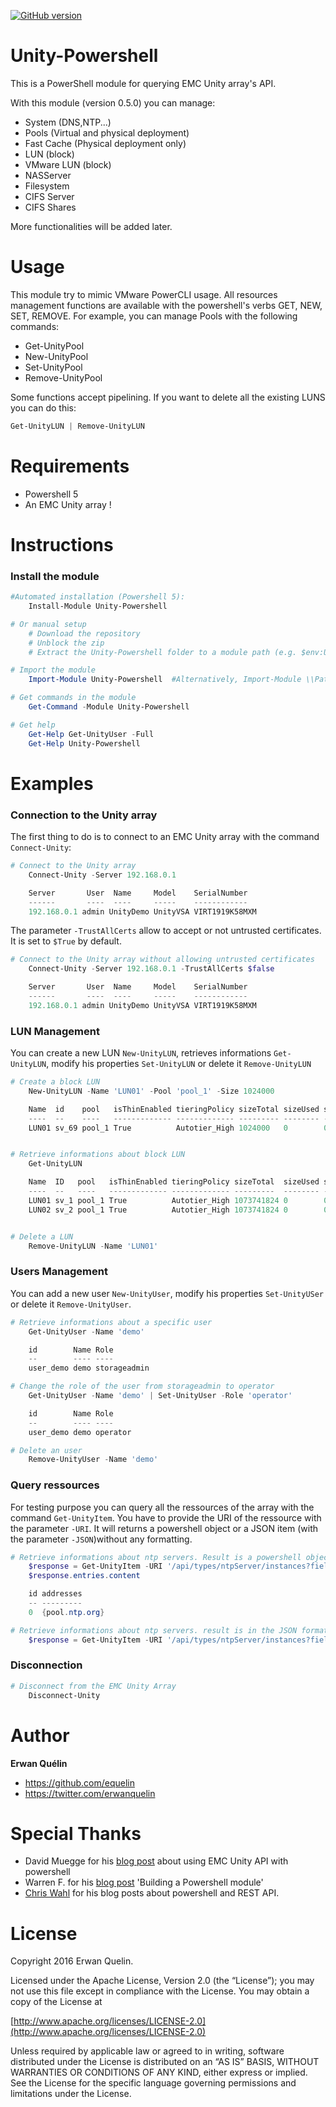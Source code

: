 [![GitHub version](https://badge.fury.io/gh/equelin%2FUnity-Powershell.svg)](https://badge.fury.io/gh/equelin%2FUnity-Powershell)

# Unity-Powershell

This is a PowerShell module for querying EMC Unity array's API.

With this module (version 0.5.0) you can manage:

- System (DNS,NTP...)
- Pools (Virtual and physical deployment)
- Fast Cache (Physical deployment only)
- LUN (block)
- VMware LUN (block)
- NASServer
- Filesystem
- CIFS Server
- CIFS Shares

More functionalities will be added later.

# Usage

This module try to mimic VMware PowerCLI usage. All resources management functions are available with the powershell's verbs GET, NEW, SET, REMOVE. 
For example, you can manage Pools with the following commands:
- Get-UnityPool
- New-UnityPool
- Set-UnityPool
- Remove-UnityPool

Some functions accept pipelining. If you want to delete all the existing LUNS you can do this:

```powershell
Get-UnityLUN | Remove-UnityLUN
```

# Requirements

- Powershell 5
- An EMC Unity array ! 

# Instructions
### Install the module
```powershell
#Automated installation (Powershell 5):
    Install-Module Unity-Powershell

# Or manual setup
    # Download the repository
    # Unblock the zip
    # Extract the Unity-Powershell folder to a module path (e.g. $env:USERPROFILE\Documents\WindowsPowerShell\Modules\)

# Import the module
    Import-Module Unity-Powershell  #Alternatively, Import-Module \\Path\To\Unity-Powershell

# Get commands in the module
    Get-Command -Module Unity-Powershell

# Get help
    Get-Help Get-UnityUser -Full
    Get-Help Unity-Powershell
```

# Examples
### Connection to the Unity array

The first thing to do is to connect to an EMC Unity array with the command `Connect-Unity`:

```PowerShell
# Connect to the Unity array
    Connect-Unity -Server 192.168.0.1

    Server       User  Name     Model    SerialNumber
    ------       ----  ----     -----    ------------
    192.168.0.1 admin UnityDemo UnityVSA VIRT1919K58MXM
```

The parameter `-TrustAllCerts` allow to accept or not untrusted certificates. It is set to `$True` by default.

```PowerShell
# Connect to the Unity array without allowing untrusted certificates
    Connect-Unity -Server 192.168.0.1 -TrustAllCerts $false

    Server       User  Name     Model    SerialNumber
    ------       ----  ----     -----    ------------
    192.168.0.1 admin UnityDemo UnityVSA VIRT1919K58MXM
```

### LUN Management

You can create a new LUN `New-UnityLUN`, retrieves informations `Get-UnityLUN`, modify his properties `Set-UnityLUN` or delete it `Remove-UnityLUN`

```PowerShell
# Create a block LUN
    New-UnityLUN -Name 'LUN01' -Pool 'pool_1' -Size 1024000

    Name  id    pool   isThinEnabled tieringPolicy sizeTotal sizeUsed sizeAllocated
    ----  --    ----   ------------- ------------- --------- -------- -------------
    LUN01 sv_69 pool_1 True          Autotier_High 1024000   0        0


# Retrieve informations about block LUN
    Get-UnityLUN

    Name  ID   pool   isThinEnabled tieringPolicy sizeTotal  sizeUsed sizeAllocated
    ----  --   ----   ------------- ------------- ---------  -------- -------------
    LUN01 sv_1 pool_1 True          Autotier_High 1073741824 0        0
    LUN02 sv_2 pool_1 True          Autotier_High 1073741824 0        0


# Delete a LUN
    Remove-UnityLUN -Name 'LUN01'
```

### Users Management

You can add a new user `New-UnityUser`, modify his properties `Set-UnityUSer` or delete it `Remove-UnityUser`.

```PowerShell
# Retrieve informations about a specific user
    Get-UnityUser -Name 'demo'

    id        Name Role
    --        ---- ----
    user_demo demo storageadmin

# Change the role of the user from storageadmin to operator
    Get-UnityUser -Name 'demo' | Set-UnityUser -Role 'operator'

    id        Name Role
    --        ---- ----
    user_demo demo operator    

# Delete an user
    Remove-UnityUser -Name 'demo'
```

### Query ressources

For testing purpose you can query all the ressources of the array with the command `Get-UnityItem`. You have to provide the URI of the ressource with the parameter `-URI`. It will returns a powershell object or a JSON item (with the parameter `-JSON`)without any formatting.

```PowerShell
# Retrieve informations about ntp servers. Result is a powershell object
    $response = Get-UnityItem -URI '/api/types/ntpServer/instances?fields=id,addresses'
    $response.entries.content

    id addresses
    -- ---------
    0  {pool.ntp.org}

# Retrieve informations about ntp servers. result is in the JSON format
    $response = Get-UnityItem -URI '/api/types/ntpServer/instances?fields=id,addresses' -JSON
```

### Disconnection

```PowerShell
# Disconnect from the EMC Unity Array
    Disconnect-Unity
```

# Author

**Erwan Quélin**
- <https://github.com/equelin>
- <https://twitter.com/erwanquelin>

# Special Thanks

- David Muegge for his [blog post](http://muegge.com/blog/emc-unity-rest-api-powershell/) about using EMC Unity API with powershell
- Warren F. for his [blog post](http://ramblingcookiemonster.github.io/Building-A-PowerShell-Module/) 'Building a Powershell module'
- [Chris Wahl](http://wahlnetwork.com) for his blog posts about powershell and REST API.

# License

Copyright 2016 Erwan Quelin.

Licensed under the Apache License, Version 2.0 (the “License”); you may not use this file except in compliance with the License. You may obtain a copy of the License at

[http://www.apache.org/licenses/LICENSE-2.0](http://www.apache.org/licenses/LICENSE-2.0)

Unless required by applicable law or agreed to in writing, software distributed under the License is distributed on an “AS IS” BASIS, WITHOUT WARRANTIES OR CONDITIONS OF ANY KIND, either express or implied. See the License for the specific language governing permissions and limitations under the License.
